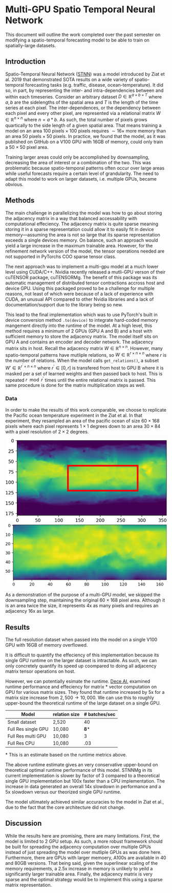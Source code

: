 # Multi-GPU Spatio Temporal Neural Network 

This document will outline the work completed over the past semester on modifying a spatio-temporal forecasting model to be able to train on spatially-large datasets. 

## Introduction
Spatio-Temporal Neural Network ([STNN](https://ieeexplore.ieee.org/document/8215543)) was a model introduced by Ziat et al. 2019 that demonstrated SOTA results on a wide variety of spatio-temporal forecasting tasks (e.g. traffic, disease, ocean-temperature). It did so, in part, by representing the inter- and intra-dependencies between and within each timeseries. Consider an arbitrary dataset $D \in \mathbb{R}^{a \times b \times T}$ where $a, b$ are the sidelengths of the spatial area and $T$ is the length of the time series at each pixel. The inter-dependences, or the dependency between each pixel and every other pixel, are represented via a relational matrix $W \in \mathbb{R}^{n \times n}$ where $n = a*b$. As such, the total number of pixels grows quartically to the side length of a given spatial area. That means training a model on an area $100 \text{ pixels} \times 100 \text{ pixels}$ requires $\sim 16\times$ more memory than an area $50 \text{ pixels} \times 50 \text{ pixels}$. In practice, we found that the model, as it was published on GitHub on a V100 GPU with 16GB of memory, could only train a $50\times 50$ pixel area. 

Training larger areas could only be accomplished by downsampling, decreasing the area of interest or a combination of the two. This was problematic because spatio-temporal patterns often occur over large areas while useful forecasts require a certain level of grandularity. The need to adapt this model to work on larger datasets, i.e. multiple GPUs, became obvious. 

## Methods 
The main challenge in parallelizing the model was how to go about storing the adjacency matrix in a way that balanced accessability with computational effeciency. The adjacency matrix is quite sparse meaning storing it in a sparse representation could allow it to easily fit in device memory—assuming the area is not so large that its sparse representation exceeds a single devices memory. On balance, such an approach would yield a large increase in the maximum trainable area. However, for the refinement network version of the model, the tensor operations needed are not supported in PyTorchs COO sparse tensor class. 

The next approach was to implement a multi-gpu model at a much lower level using CUDA/C++. Nvidia recently released a mutli-GPU verson of their cuTENSOR package, cuTENSORMg. The benefit of this package was its automatic management of distributed tensor contractions accross host and device GPU. Using this packaged proved to be a challenge for multiple reasons, not least of which were because of a lack of experience with CUDA, an unusual API compared to other Nvidia libraries and a lack of documentation/support due to the library being so new. 

This lead to the final implementation which was to use PyTorch's built in device conversion method `.to(device)` to integrate hard-coded memory mangement directly into the runtime of the model. At a high level, this method requires a minimum of 2 GPUs (GPU A and B) and a host with sufficient memory to store the adjacency matrix. The model itself sits on GPU A and contains an encoder and decoder network. The adjacency matrix sits in host. Recall the adjacency matrix $W\in\mathbb{R}^{n\times n}$. However, many spatio-temporal patterns have mutliple relations, so $W\in\mathbb{R}^{r\times n \times n}$ where $r$ is the number of relations. When the model calls `get_relations()`, a subset $W' \in \mathbb{R}^{r^\prime \times n \times n}$ where $r^\prime \in [0, r]$ is transfered from host to GPU B where it is masked per a set of learned weights and then passed back to host. This is repeated $r\mod r^\prime$ times until the entire relational matrix is passed. This same procedure is done for the matrix multiplication steps as well. 

### Data
In order to make the results of this work comparable, we choose to replicate the Pacific ocean temperature experiment in the Ziat et al. In that experiment, they resampled an area of the pacific ocean of size $60 \times 168$ pixels where each pixel represents $1 \times 1$ degrees down to an area $30 \times 84$ with a pixel resolution of $2 \times 2$ degrees. 

![PST full area](figs/pst_full_area.png)
![PST patch area](figs/pst_patch.png)

As a demonstration of the purpose of a multi-GPU model, we skipped the downsampling step, maintaining the original $60 \times 168$ pixel area. Although it is an area twice the size, it represents 4x as many pixels and requires an adjacency 16x as large. 

## Results 

The full resolution dataset when passed into the model on a single V100 GPU with 16GB of memory overflowed.

It is difficult to quantify the effeciency of this implementation because its single GPU runtime on the larger dataset is intractable. As such, we can only concretely quantify its speed up coompared to doing all adjacency matrix tensor operations on host. 

However, we can potentially esimate the runtime. [Dece AI.](https://deci.ai/blog/flops-vs-run-time-comparison/) examined runtime performance and effeciency for matrix * vector computation on GPU for various matrix sizes. They found that runtime increased by 5x for a matrix size increase from $2,500 \rightarrow 10,000$. We can use this to roughly upper-bound the theoretical runtime of the large dataset on a single GPU.

| Model | relation size | # batches/sec | 
| --- | --- | -- | 
Small dataset | 2,520  | 40 | 
Full Res single GPU | 10,080 | **8*** | 
Full Res multi GPU| 10,080 | 3 | 
Full Res CPU| 10,080 | .03 | 


\* This is an estimate based on the runtime metrics above. 

The above runtime estimate gives an very conservative upper-bound on theoretical optimal runtime performance of this model. STNNMg in its current implementation is slower by factor of 3 compared to a theoretical single GPU implementation but 100x faster than a CPU implementation. The increase in data generated an overall 14x slowdown in performance and a 5x slowdown versus our theorized single GPU runtime. 

The model ultimately achieved similar accuracies to the model in Ziat et al., due to the fact that the core architecture did not change. 

## Discussion
While the results here are promising, there are many limitations. First, the model is limited to 2 GPU setup. As such, a more robust framework should be built for spreading the adjacency computation over multiple GPUs instead of just spreading the model over mutliple GPUs as was done here. Furthermore, there are GPUs with larger memoery, A100s are available in 40 and 80GB versions. That being said, given the superlinear scaling of the memory requirements, a 2.5x increase in memory is unlikely to yeild a significantly larger trainable area. Finally, the adjacency matrix is very sparse and the optimal strategy would be to implement this using a sparse matrix representation. 





